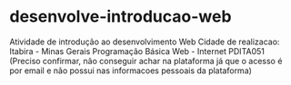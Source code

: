 # desenvolve-introducao-web
Atividade de introdução ao desenvolvimento Web
Cidade de realizacao: Itabira - Minas Gerais
Programação Básica Web - Internet
PDITA051 (Preciso confirmar, não conseguir achar na plataforma já que o acesso é por email e não possui nas informacoes pessoais da plataforma)
